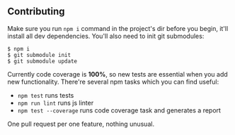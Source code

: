 
## Contributing

Make sure you run `npm i` command in the project's dir before you begin, it'll install all dev dependencies. You'll also need to init git submodules:

```shell
$ npm i
$ git submodule init
$ git submodule update
```

Currently code coverage is **100%**, so new tests are essential when you add new functionality. There're several npm tasks
which you can find useful:

- `npm test` runs tests
- `npm run lint` runs js linter
- `npm test --coverage` runs code coverage task and generates a report

One pull request per one feature, nothing unusual.

